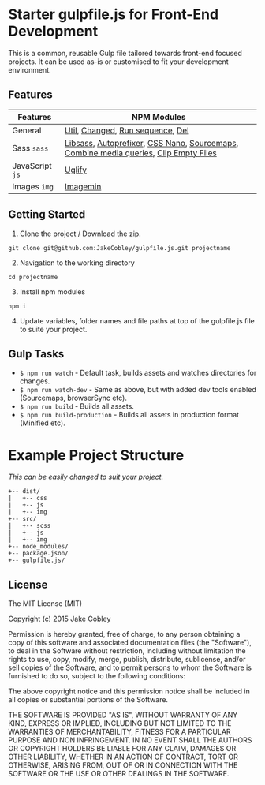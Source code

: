 # Starter gulpfile.js for Front-End Development
This is a common, reusable Gulp file tailored towards front-end focused projects. It can be used as-is or customised to fit your development environment.

## Features
| Features          | NPM Modules                                              |
| ----------------- |--------------------------------------------------------|
| General           | [Util](https://www.npmjs.com/package/gulp-util), [Changed](https://www.npmjs.com/package/gulp-changed), [Run sequence](https://www.npmjs.com/package/run-sequence), [Del](https://www.npmjs.com/package/del) |
| Sass `sass`       | [Libsass](https://www.npmjs.com/package/node-sass), [Autoprefixer](https://www.npmjs.com/package/gulp-autoprefixer), [CSS Nano](https://www.npmjs.com/package/gulp-cssnano), [Sourcemaps](https://www.npmjs.com/package/gulp-sourcemaps), [Combine media queries](https://www.npmjs.com/package/gulp-combine-mq), [Clip Empty Files](https://www.npmjs.com/package/gulp-clip-empty-files) |
| JavaScript `js`   | [Uglify](https://www.npmjs.com/package/gulp-uglify) |
| Images `img`      | [Imagemin](https://www.npmjs.com/package/gulp-imagemin) |

## Getting Started
1. Clone the project / Download the zip.
```
git clone git@github.com:JakeCobley/gulpfile.js.git projectname
```
2. Navigation to the working directory
```
cd projectname
```
3. Install npm modules
```
npm i
```
4. Update variables, folder names and file paths at top of the gulpfile.js file to suite your project.

## Gulp Tasks
* `$ npm run watch` - Default task, builds assets and watches directories for changes.
* `$ npm run watch-dev` - Same as above, but with added dev tools enabled (Sourcemaps, browserSync etc).
* `$ npm run build` - Builds all assets.
* `$ npm run build-production` - Builds all assets in production format (Minified etc).


# Example Project Structure
*This can be easily changed to suit your project.*
```
+-- dist/
|   +-- css
|   +-- js
|   +-- img
+-- src/
|   +-- scss
|   +-- js
|   +-- img
+-- node_modules/
+-- package.json/
+-- gulpfile.js/
```

## License
The MIT License (MIT)

Copyright (c) 2015 Jake Cobley

Permission is hereby granted, free of charge, to any person obtaining a copy
of this software and associated documentation files (the "Software"), to deal
in the Software without restriction, including without limitation the rights
to use, copy, modify, merge, publish, distribute, sublicense, and/or sell
copies of the Software, and to permit persons to whom the Software is
furnished to do so, subject to the following conditions:

The above copyright notice and this permission notice shall be included in all
copies or substantial portions of the Software.

THE SOFTWARE IS PROVIDED "AS IS", WITHOUT WARRANTY OF ANY KIND, EXPRESS OR
IMPLIED, INCLUDING BUT NOT LIMITED TO THE WARRANTIES OF MERCHANTABILITY,
FITNESS FOR A PARTICULAR PURPOSE AND NON INFRINGEMENT. IN NO EVENT SHALL THE
AUTHORS OR COPYRIGHT HOLDERS BE LIABLE FOR ANY CLAIM, DAMAGES OR OTHER
LIABILITY, WHETHER IN AN ACTION OF CONTRACT, TORT OR OTHERWISE, ARISING FROM,
OUT OF OR IN CONNECTION WITH THE SOFTWARE OR THE USE OR OTHER DEALINGS IN THE
SOFTWARE.
